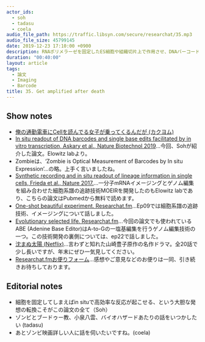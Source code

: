 ```yaml
---
actor_ids:
  - soh
  - tadasu
  - coela
audio_file_path: https://traffic.libsyn.com/secure/researchat/35.mp3
audio_file_size: 45799145
date: 2019-12-23 17:10:00 +0900
description: RNAポリメラーゼを固定したES細胞や組織切片上で作用させ、DNAバーコードを位置情報と共に読み出すZombieという技術を紹介しました。
duration: "00:40:00"
layout: article
tags:
  - 論文
  - Imaging
  - Barcode
title: 35. Get amplified after death
---
```


## Show notes
- [俺の通勤電車にCellを読んでる女子が乗ってくるんだが (カクヨム)](https://kakuyomu.jp/works/1177354054892425531)
- [In situ readout of DNA barcodes and single base edits facilitated by in vitro transcription, Askary et al., Nature Biotechnol 2019](https://www.nature.com/articles/s41587-019-0299-4)...今回、Sohが紹介した論文。Elowitz labより。
- Zombieは、‘Zombie is Optical Measurement of Barcodes by In situ Expression’...の略。上手く言いましたね。
- [Synthetic recording and in situ readout of lineage information in single cells, Frieda et al., Nature 2017.](https://www.ncbi.nlm.nih.gov/pmc/articles/PMC6487260/)...一分子mRNAイメージングとゲノム編集を組み合わせた細胞系譜の追跡技術MOEIRを開発したのもElowitz labであり、こちらの論文はPubmedから無料で読めます。
- [One-shot beautiful experiment. Researchat.fm](https://researchat.fm/episode/9)...Ep09では細胞系譜の追跡技術、イメージングについて話しました。
- [Evolutionary selected life. Researchat.fm](https://researchat.fm/episode/22)...今回の論文でも使われているABE (Adenine Base Editor)はA-to-Gの一塩基編集を行うゲノム編集技術の一つ。この技術開発の裏側については、ep22で話しました。
- [沈まぬ太陽 (Netflix)](https://www.netflix.com/title/81040146)...言わずと知れた山崎豊子原作の名作ドラマ。全20話で少し長いですが、年末にぜひ一気見してください。
- [Researchat.fmお便りフォーム](https://researchat.fm/form.html)...感想やご意見などのお便りは一同、引き続きお待ちしております。

## Editorial notes
- 細胞を固定してしまえばin situで高効率な反応が起こせる、という大胆な発想の転換こそがこの論文の全て（Soh）
- ゾンビとブードゥー教、小泉八雲、バイオハザードあたりの話をいつかしたい (tadasu)
- あとゾンビ映画詳しい人に話を伺いたいですね。(coela)
